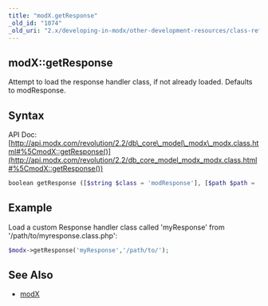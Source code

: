 ```yaml
---
title: "modX.getResponse"
_old_id: "1074"
_old_uri: "2.x/developing-in-modx/other-development-resources/class-reference/modx/modx.getresponse"
---
```


## modX::getResponse

Attempt to load the response handler class, if not already loaded. Defaults to modResponse.

## Syntax

API Doc: [http://api.modx.com/revolution/2.2/db\_core\_model\_modx\_modx.class.html#%5CmodX::getResponse()](http://api.modx.com/revolution/2.2/db_core_model_modx_modx.class.html#%5CmodX::getResponse())

``` php
boolean getResponse ([$string $class = 'modResponse'], [$path $path = ''])
```

## Example

Load a custom Response handler class called 'myResponse' from '/path/to/myresponse.class.php':

``` php
$modx->getResponse('myResponse','/path/to/');
```

## See Also

- [modX](extending-modx/core-model/modx "modX")